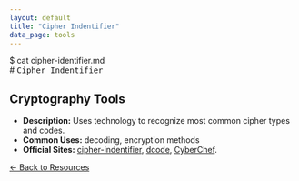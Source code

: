```yaml
---
layout: default
title: "Cipher Indentifier"
data_page: tools
---
```


<div class="terminal-header">
  <span class="prompt">$</span> <span class="cmd">cat cipher-identifier.md</span>
</div>
# <span style="font-family: 'Fira Mono', monospace;">Cipher Indentifier</span>

<div class="resource-card">
  <h2>Cryptography Tools</h2>
  <ul>
    <li><strong>Description:</strong> Uses technology to recognize most common cipher types and codes.</li>
    <li><strong>Common Uses:</strong> decoding, encryption methods</li>
    <li><strong>Official Sites:</strong> <a href="https://www.boxentriq.com/code-breaking/cipher-identifier" target="_blank">cipher-indentifier</a>, <a href="https://www.dcode.fr/" target="_blank">dcode</a>, <a href="https://cyberchef.org/" target="_blank">CyberChef</a>.</li>
  </ul>

</div>
<a href="/resources" class="back-link">&#8592; Back to Resources</a>